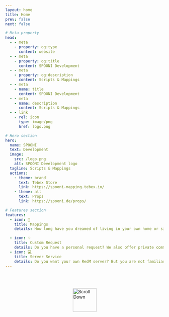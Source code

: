 ```yaml
---
layout: home
title: Home
prev: false
next: false

# Meta property
head:
  - - meta
    - property: og:type
      content: website
  - - meta
    - property: og:title
      content: SPOONI Development
  - - meta
    - property: og:description
      content: Scripts & Mappings
  - - meta
    - name: title
      content: SPOONI Development
  - - meta
    - name: description
      content: Scripts & Mappings
  - - link
    - rel: icon
      type: image/png
      href: logo.png

# Hero section
hero:
  name: SPOONI
  text: Development
  image:
    src: /logo.png
    alt: SPOONI Development logo
  tagline: Scripts & Mappings
  actions:
    - theme: brand
      text: Tebex Store
      link: https://spooni-mapping.tebex.io/
    - theme: alt
      text: Props
      link: https://spooni.de/props/

# Features section
features:
  - icon: 🗿
    title: Mappings
    details: How long have you dreamed of living in your own home or simply benefiting from the city's most important properties? With great attention to detail and authenticity, we offer excellent mappings. Our goal is to give you a new perspective on your favorite places and integrate them seamlessly into your roleplay.

  - icon: 💡
    title: Custom Request
    details: Do you have a personal request? We also offer private commissions. Whether it's a script, mapping or placeable props - anything is possible. With specific ideas from you and our understanding of authenticity and good role-playing, we can help you fulfill your wish and put a smile on your face.
  - icon: 💻
    title: Server Service 
    details: Do you want your own RedM server? But you are not familiar with the technology or have problems setting it up? No problem! Get in touch with us on our Discord. Our expert developers can help you with everything from advice to setting up and troubleshooting your server.
---
```


<style>
  html {
    scroll-behavior: smooth;
  }
  .center-arrow {
    display: flex;
    justify-content: center;
    margin-top: 2rem;
  }
</style>


<br>

<div class="center-arrow">
  <a href="#sponsors" style="text-decoration: none;">
    <img src="/arrow.png" alt="Scroll Down" style="width: 75px; height: 75px;" />
  </a>
</div>

<script setup>
import {
  VPTeamPage,
  VPTeamPageTitle,
  VPTeamMembers,
  VPTeamPageSection
} from 'vitepress/theme'

const sponsors = [
    {
        avatar: 'https://cdn.discordapp.com/icons/1080957020796096664/27692dfcbf10cf409412f4c213eda4cf.webp?size=128',
        name: 'n-core',
        title: 'RDR2 Roleplay Server',
        links: [
            { icon: 'discord', link: 'https://discord.gg/3Kbjdu5cFZ' },
        ]
    },
    {
        avatar: 'https://cdn.discordapp.com/icons/1153427642297614398/a_deec25fe81c88ac8d5cd8e58539da396.webp?size=128',
        name: 'American Dreams',
        title: 'RDR2 Roleplay Server',
        links: [
            { icon: 'discord', link: 'https://discord.gg/eck4zVn3Zm' },
        ]
    },
    {
        avatar: 'https://cdn.discordapp.com/icons/1262666167089369119/705dbb0c48c53ddd8c824649b6d0a662.webp?size=128',
        name: 'Babylon 1819',
        title: 'RDR2 Roleplay Server',
        links: [
            { icon: 'discord', link: 'https://discord.gg/UKDZ5euhd5' },
        ]
    },
    {
        avatar: 'https://cdn.discordapp.com/icons/1052829950119530547/73dbc607b1932d82bb654668938ff6cd.webp?size=128',
        name: 'Last Hope RP',
        title: 'RDR2 Roleplay Server',
        links: [
            { icon: 'discord', link: 'https://discord.gg/7n3wf96RpZ' },
        ]
    },

]

</script>

<VPTeamPage id="sponsors">
  <VPTeamPageTitle>
    <template #title>Our Sponsors</template>
    <template #lead></template>
  </VPTeamPageTitle>

<VPTeamPageSection>
    <template #lead></template>
    <template #members>
     <VPTeamMembers size="medium" :members="sponsors" />
    </template>
</VPTeamPageSection>
</VPTeamPage>
